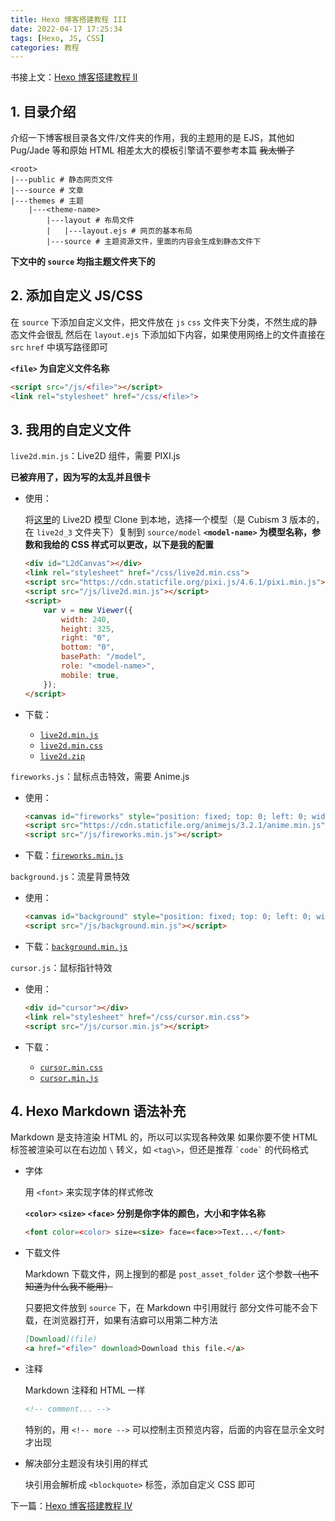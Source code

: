 ```yaml
---
title: Hexo 博客搭建教程 III
date: 2022-04-17 17:25:34
tags: [Hexo, JS, CSS]
categories: 教程
---
```


书接上文：[Hexo 博客搭建教程 II](/2022/04/17/hexo-blog-2)

<!-- more -->

## 1. 目录介绍

介绍一下博客根目录各文件/文件夹的作用，我的主题用的是 EJS，其他如 Pug/Jade 等和原始 HTML 相差太大的模板引擎请不要参考本篇 ~~我太懒了~~

```
<root>
|---public # 静态网页文件
|---source # 文章
|---themes # 主题
    |---<theme-name>
        |---layout # 布局文件
        |   |---layout.ejs # 网页的基本布局
        |---source # 主题资源文件，里面的内容会生成到静态文件下
```

**下文中的 `source` 均指主题文件夹下的**

## 2. 添加自定义 JS/CSS

在 `source` 下添加自定义文件，把文件放在 `js` `css` 文件夹下分类，不然生成的静态文件会很乱
然后在 `layout.ejs` 下添加如下内容，如果使用网络上的文件直接在 `src` `href` 中填写路径即可

**`<file>` 为自定义文件名称**

```html
<script src="/js/<file>"></script>
<link rel="stylesheet" href="/css/<file>">
```

## 3. 我用的自定义文件

`live2d.min.js`：Live2D 组件，需要 PIXI.js

**已被弃用了，因为写的太乱并且很卡**

-   使用：

    将[这里](https://github.com/imuncle/live2d)的 Live2D 模型 Clone 到本地，选择一个模型（是 Cubism 3 版本的，在 `live2d_3` 文件夹下）复制到 `source/model`
    **`<model-name>` 为模型名称，参数和我给的 CSS 样式可以更改，以下是我的配置**

    ```html
    <div id="L2dCanvas"></div>
    <link rel="stylesheet" href="/css/live2d.min.css">
    <script src="https://cdn.staticfile.org/pixi.js/4.6.1/pixi.min.js"></script>
    <script src="/js/live2d.min.js"></script>
    <script>
        var v = new Viewer({
            width: 240,
            height: 325,
            right: "0",
            bottom: "0",
            basePath: "/model",
            role: "<model-name>",
            mobile: true,
        });
    </script>
    ```

-   下载：
    -   [`live2d.min.js`](https://static-argvchs.netlify.app/js/live2d.min.js)
    -   [`live2d.min.css`](https://static-argvchs.netlify.app/css/live2d.min.css)
    -   [`live2d.zip`](https://static-argvchs.netlify.app/assets/model.zip)

`fireworks.js`：鼠标点击特效，需要 Anime.js

-   使用：

    ```html
    <canvas id="fireworks" style="position: fixed; top: 0; left: 0; width: 100vw; height: 100vh; pointer-events: none; z-index: 32767"></canvas>
    <script src="https://cdn.staticfile.org/animejs/3.2.1/anime.min.js"></script>
    <script src="/js/fireworks.min.js"></script>
    ```

-   下载：[`fireworks.min.js`](https://static-argvchs.netlify.app/js/fireworks.min.js)

`background.js`：流星背景特效

-   使用：

    ```html
    <canvas id="background" style="position: fixed; top: 0; left: 0; width: 100vw; height: 100vh; pointer-events: none; z-index: -1"></canvas>
    <script src="/js/background.min.js"></script>
    ```

-   下载：[`background.min.js`](https://static-argvchs.netlify.app/js/background.min.js)

`cursor.js`：鼠标指针特效

-   使用：

    ```html
    <div id="cursor"></div>
    <link rel="stylesheet" href="/css/cursor.min.css">
    <script src="/js/cursor.min.js"></script>
    ```

-   下载：
    -   [`cursor.min.css`](https://static-argvchs.netlify.app/css/cursor.min.css)
    -   [`cursor.min.js`](https://static-argvchs.netlify.app/js/cursor.min.js)

## 4. Hexo Markdown 语法补充

Markdown 是支持渲染 HTML 的，所以可以实现各种效果
如果你要不使 HTML 标签被渲染可以在右边加 `\` 转义，如 `<tag\>`，但还是推荐 `` `code` `` 的代码格式

-   字体

    用 `<font>` 来实现字体的样式修改

    **`<color>` `<size>` `<face>` 分别是你字体的颜色，大小和字体名称**

    ```markdown
    <font color=<color> size=<size> face=<face>>Text...</font>
    ```

-   下载文件

    Markdown 下载文件，网上搜到的都是 `post_asset_folder` 这个参数~~（也不知道为什么我不能用）~~

    只要把文件放到 `source` 下，在 Markdown 中引用就行
    部分文件可能不会下载，在浏览器打开，如果有洁癖可以用第二种方法

    ```markdown
    [Download](file)
    <a href="<file>" download>Download this file.</a>
    ```

-   注释

    Markdown 注释和 HTML 一样

    ```markdown
    <!-- comment... -->
    ```

    特别的，用 `<!-- more -->` 可以控制主页预览内容，后面的内容在显示全文时才出现

-   解决部分主题没有块引用的样式

    块引用会解析成 `<blockquote>` 标签，添加自定义 CSS 即可

下一篇：[Hexo 博客搭建教程 IV](/2022/04/17/hexo-blog-4)
